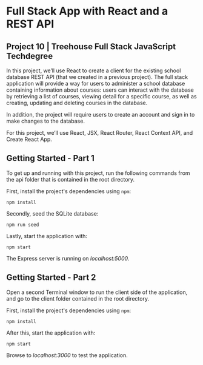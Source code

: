 # Full Stack App with React and a REST API
## Project 10 | Treehouse Full Stack JavaScript Techdegree

In this project, we’ll use React to create a client for the existing school database REST API (that we created in a previous project). The full stack application will provide a way for users to administer a school database containing information about courses: users can interact with the database by retrieving a list of courses, viewing detail for a specific course, as well as creating, updating and deleting courses in the database.

In addition, the project will require users to create an account and sign in to make changes to the database.

For this project, we’ll use React, JSX, React Router, React Context API, and Create React App.

## Getting Started - Part 1

To get up and running with this project, run the following commands from the api folder that is contained in the root directory.

First, install the project's dependencies using `npm`:

```
npm install

```
Secondly, seed the SQLite database:

```
npm run seed
```

Lastly, start the application with:

```
npm start
```

The Express server is running on *localhost:5000*. 

## Getting Started - Part 2
Open a second Terminal window to run the client side of the application, and go to the client folder contained in the root directory.

First, install the project's dependencies using `npm`:

```
npm install

```

After this, start the application with:

```
npm start
```

Browse to *localhost:3000* to test the application.
